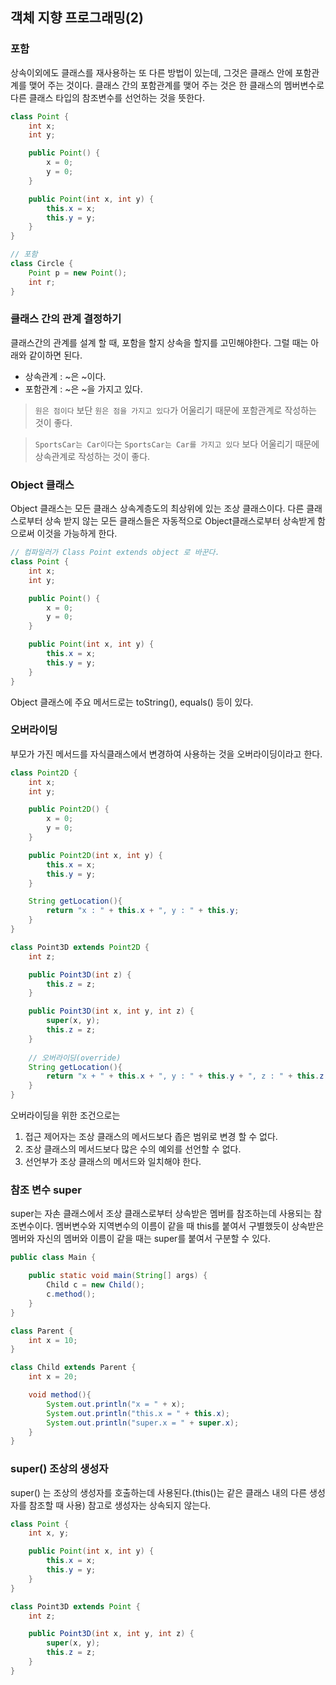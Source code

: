 ## 객체 지향 프로그래밍(2)

### 포함
상속이외에도 클래스를 재사용하는 또 다른 방법이 있는데, 그것은 클래스 안에 포함관계를 맺어 주는 것이다. 클래스 간의 포함관계를 맺어 주는 것은 한 클래스의 멤버변수로 다른 클래스 타입의 참조변수를 선언하는 것을 뜻한다.
```java
class Point {
    int x;
    int y;

    public Point() {
        x = 0;
        y = 0;
    }

    public Point(int x, int y) {
        this.x = x;
        this.y = y;
    }
}

// 포함
class Circle {
    Point p = new Point();
    int r;
}
```

### 클래스 간의 관계 결정하기
클래스간의 관계를 설계 할 때, 포함을 할지 상속을 할지를 고민해야한다. 그럴 때는 아래와 같이하면 된다.
- 상속관계 : ~은 ~이다.
- 포함관계 : ~은 ~을 가지고 있다.

> `원은 점이다` 보단 `원은 점을 가지고 있다`가 어울리기 때문에 포함관계로 작성하는 것이 좋다.   

> `SportsCar는 Car이다`는 `SportsCar는 Car를 가지고 있다` 보다 어울리기 때문에 상속관계로 작성하는 것이 좋다.

### Object 클래스
Object 클래스는 모든 클래스 상속계층도의 최상위에 있는 조상 클래스이다. 다른 클래스로부터 상속 받지 않는 모든 클래스들은 자동적으로 Object클래스로부터 상속받게 함으로써 이것을 가능하게 한다.   
```java
// 컴파일러가 Class Point extends object 로 바꾼다.
class Point {
    int x;
    int y;

    public Point() {
        x = 0;
        y = 0;
    }

    public Point(int x, int y) {
        this.x = x;
        this.y = y;
    }
}
```
Object 클래스에 주요 메서드로는 toString(), equals() 등이 있다.

### 오버라이딩
부모가 가진 메서드를 자식클래스에서 변경하여 사용하는 것을 오버라이딩이라고 한다.
```java
class Point2D {
    int x;
    int y;

    public Point2D() {
        x = 0;
        y = 0;
    }

    public Point2D(int x, int y) {
        this.x = x;
        this.y = y;
    }

    String getLocation(){
        return "x : " + this.x + ", y : " + this.y;
    }
}

class Point3D extends Point2D {
    int z;

    public Point3D(int z) {
        this.z = z;
    }

    public Point3D(int x, int y, int z) {
        super(x, y);
        this.z = z;
    }
    
    // 오버라이딩(override)
    String getLocation(){
        return "x + " + this.x + ", y : " + this.y + ", z : " + this.z;
    }
}
```
오버라이딩을 위한 조건으로는
1. 접근 제어자는 조상 클래스의 메서드보다 좁은 범위로 변경 할 수 없다.
2. 조상 클래스의 메서드보다 많은 수의 예외를 선언할 수 없다.
3. 선언부가 조상 클래스의 메서드와 일치해야 한다. 

### 참조 변수 super
super는 자손 클래스에서 조상 클래스로부터 상속받은 멤버를 참조하는데 사용되는 참조변수이다. 멤버변수와 지역변수의 이름이 같을 때 this를 붙여서 구별했듯이 상속받은 멤버와 자신의 멤버와 이름이 같을 때는 super를 붙여서 구분할 수 있다.
```java
public class Main {

    public static void main(String[] args) {
        Child c = new Child();
        c.method();
    }
}

class Parent {
    int x = 10;
}

class Child extends Parent {
    int x = 20;

    void method(){
        System.out.println("x = " + x);
        System.out.println("this.x = " + this.x);
        System.out.println("super.x = " + super.x);
    }
}
```

### super() 조상의 생성자
super() 는 조상의 생성자를 호출하는데 사용된다.(this()는 같은 클래스 내의 다른 생성자를 참조할 때 사용) 참고로 생성자는 상속되지 않는다.
```java
class Point {
    int x, y;

    public Point(int x, int y) {
        this.x = x;
        this.y = y;
    }
}

class Point3D extends Point {
    int z;

    public Point3D(int x, int y, int z) {
        super(x, y);
        this.z = z;
    }
}
```

